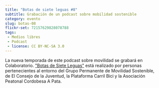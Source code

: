 ```yaml
---
title: "Botas de siete leguas #8"
subtitle: Grabación de un podcast sobre mobilidad sostenible
category: evento
slug: botas-08
flickr-set: 72157629828078788
tags:
 - Medios libres
 - Podcast
 - license: CC BY-NC-SA 3.0
---
```


La nueva temporada de este podcast sobre movilidad se grabará en Colaboratorio. ["Botas de Siete Leguas"](http://www.ivoox.com/podcast-podcast-programa-botas-siete-leguas_sq_f111311_1.html) está realizado por personas pertenecientes al entorno del Grupo Permanente de Movilidad Sostenible, de El Consejo de la Juventud, la Plataforma Carril Bici y la Asociación Peatonal Cordobesa A Pata.